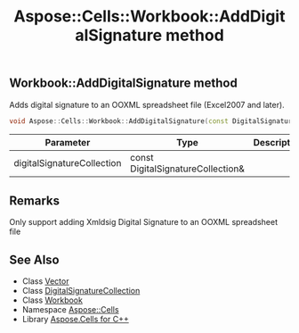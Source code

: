 ﻿---
title: Aspose::Cells::Workbook::AddDigitalSignature method
linktitle: AddDigitalSignature
second_title: Aspose.Cells for C++ API Reference
description: 'Aspose::Cells::Workbook::AddDigitalSignature method. Adds digital signature to an OOXML spreadsheet file (Excel2007 and later) in C++.'
type: docs
weight: 7500
url: /cpp/aspose.cells/workbook/adddigitalsignature/
---
## Workbook::AddDigitalSignature method


Adds digital signature to an OOXML spreadsheet file (Excel2007 and later).

```cpp
void Aspose::Cells::Workbook::AddDigitalSignature(const DigitalSignatureCollection &digitalSignatureCollection)
```


| Parameter | Type | Description |
| --- | --- | --- |
| digitalSignatureCollection | const DigitalSignatureCollection\& |  |
## Remarks



Only support adding Xmldsig Digital Signature to an OOXML spreadsheet file
## See Also

* Class [Vector](../../vector/)
* Class [DigitalSignatureCollection](../../../aspose.cells.digitalsignatures/digitalsignaturecollection/)
* Class [Workbook](../)
* Namespace [Aspose::Cells](../../)
* Library [Aspose.Cells for C++](../../../)
